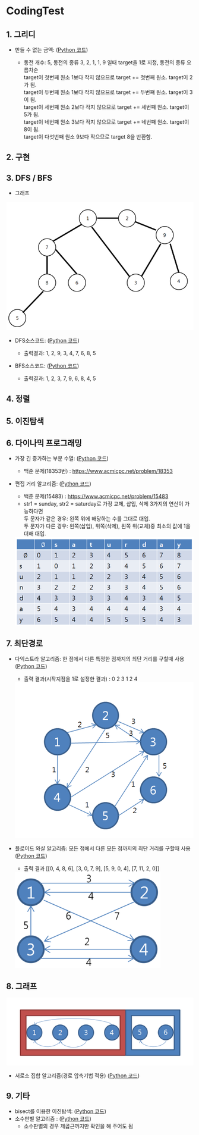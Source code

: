 # CodingTest

## 1. 그리디
 - 만들 수 없는 금액: ([Python 코드](/pystudy/Exercise/Greedy/Q04.py))
 
   - 동전 개수: 5, 동전의 종류 3, 2, 1, 1, 9 일때 target을 1로 지정, 동전의 종류 오름차순<br>
     target이 첫번째 원소 1보다 작지 않으므로 target += 첫번째 원소. target이 2가 됨. <br>
     target이 두번째 원소 1보다 작지 않으므로 target += 두번쨰 원소. target이 3이 됨. <br>
     target이 세번째 원소 2보다 작지 않으므로 target += 세번째 원소. target이 5가 됨. <br>
     target이 네번째 원소 3보다 작지 않으므로 target += 네번째 원소. target이 8이 됨. <br>
     target이 다섯번째 원소 9보다 작으므로 target 8을 반환함. 
     
## 2. 구현

## 3. DFS / BFS
 - 그래프
<img src = "pystudy/res/graph.PNG">

- DFS소스코드: ([Python 코드](/pystudy/개념/DFS.py))
  - 출력결과: 1, 2, 9, 3, 4, 7, 6, 8, 5

- BFS소스코드: ([Python 코드](/pystudy/개념/BFS.py))
  - 출력결과: 1, 2, 3, 7, 9, 6, 8, 4, 5

## 4. 정렬

## 5. 이진탐색

## 6. 다이나믹 프로그래밍
 - 가장 긴 증가하는 부분 수열: ([Python 코드](/pystudy/Exercise/다이나믹프로그래밍/Q34.py))
    - 백준 문제(18353번) : https://www.acmicpc.net/problem/18353
    
- 편집 거리 알고리즘: ([Python 코드](/pystudy/개념/편집거리.py))
  - 백준 문제(15483) : https://www.acmicpc.net/problem/15483
  - str1 = sunday, str2 = saturday로 가정 교체, 삽입, 삭제 3가지의 연산이 가능하다면 <br>
    두 문자가 같은 경우: 왼쪽 위에 해당하는 수를 그대로 대입. <br>
    두 문자가 다른 경우: 왼쪽(삽입), 위쪽(삭제), 왼쪽 위(교체)중 최소의 값에 1을 더해 대입. <br>
  <img src = "pystudy/res/Edt_Distance.PNG">
  

## 7. 최단경로
- 다익스트라 알고리즘: 한 점에서 다른 특정한 점까지의 최단 거리를 구할때 사용 ([Python 코드](/pystudy/개념/dijkstra.py))
  - 출력 결과(시작지점을 1로 설정한 결과) : 0 2 3 1 2 4
  <img src = "pystudy/res/dijkstra.PNG">
  
- 플로이드 와샬 알고리즘: 모든 점에서 다른 모든 점까지의 최단 거리를 구할때 사용 ([Python 코드](/pystudy/개념/floyd.py))
  - 출력 결과 [[0, 4, 8, 6], [3, 0, 7, 9], [5, 9, 0, 4], [7, 11, 2, 0]]
  <img src = "pystudy/res/floyd.PNG">
  
## 8. 그래프 
<img src = "pystudy/res/서로소.PNG">

- 서로소 집합 알고리즘(경로 압축기법 적용) ([Python 코드](/pystudy/개념/서로소집합.py))

## 9. 기타 
- bisect를 이용한 이진탐색: ([Python 코드](/pystudy/개념/bisect.py))
- 소수판별 알고리즘 : ([Python 코드](/pystudy/개념/prime.py))
  - 소수판별의 경우 제곱근까지만 확인을 해 주어도 됨
